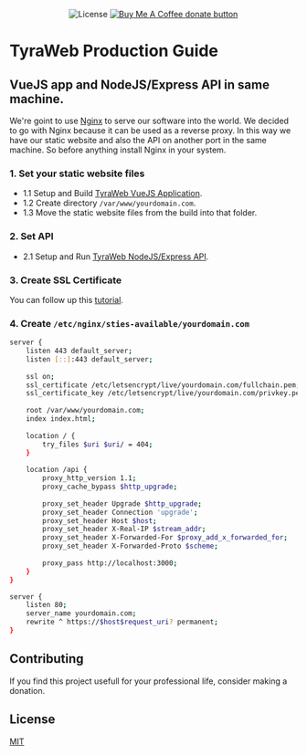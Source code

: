 <p align="center">
    <span class="badge-license">
        <img
        src="https://img.shields.io/github/license/Andrsrz/tyra-web?style=for-the-badge"
        alt="License" />
    </span>
    <span class="badge-buymeacoffee">
        <a href="https://www.buymeacoffee.com/andrsrz"
        title="Donate using Buy Me A Coffee">
        <img
        src="https://img.shields.io/static/v1?label=Buy%20Me%20a%20Beer&message=donate&color=FF813F&style=for-the-badge&logo=buy-me-a-coffee"
        alt="Buy Me A Coffee donate button" />
        </a>
    </span>
</p>

# TyraWeb Production Guide

## VueJS app and NodeJS/Express API in same machine.

We're goint to use [Nginx](https://www.nginx.com/) to serve our software into
the world.
We decided to go with Nginx because it can be used as a reverse proxy. In this
way we have our static website and also the API on another port in the same
machine. So before anything install Nginx in your system.

### 1. Set your static website files
- 1.1 Setup and Build [TyraWeb VueJS Application](https://github.com/tyra-web/tyra-web).
- 1.2 Create directory ```/var/www/yourdomain.com```.
- 1.3 Move the static website files from the build into that folder.

### 2. Set API
- 2.1 Setup and Run [TyraWeb NodeJS/Express API](https://github.com/tyra-web/tyra-web-api).

### 3. Create SSL Certificate
You can follow up this [tutorial](https://www.digitalocean.com/community/tutorials/how-to-secure-nginx-with-let-s-encrypt-on-ubuntu-20-04).

### 4. Create ```/etc/nginx/sties-available/yourdomain.com```
``` sh
server {
    listen 443 default_server;
    listen [::]:443 default_server;
    
    ssl on;
    ssl_certificate /etc/letsencrypt/live/yourdomain.com/fullchain.pem;
    ssl_certificate_key /etc/letsencrypt/live/yourdomain.com/privkey.pem;
    
    root /var/www/yourdomain.com;
    index index.html;
    
    location / {
        try_files $uri $uri/ = 404;
    }
    
    location /api {
        proxy_http_version 1.1;
        proxy_cache_bypass $http_upgrade;
        
        proxy_set_header Upgrade $http_upgrade;
        proxy_set_header Connection 'upgrade';
        proxy_set_header Host $host;
        proxy_set_header X-Real-IP $stream_addr;
        proxy_set_header X-Forwarded-For $proxy_add_x_forwarded_for;
        proxy_set_header X-Forwarded-Proto $scheme;
        
        proxy_pass http://localhost:3000;
    }
}

server {
    listen 80;
    server_name yourdomain.com;
    rewrite ^ https://$host$request_uri? permanent;
}
```

## Contributing
If you find this project usefull for your professional life, consider
making a donation.

## License
[MIT](https://mit-license.org/)
